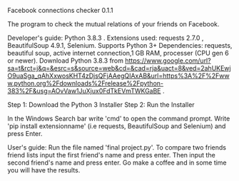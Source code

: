 Facebook connections checker 0.1.1 

The program to check the mutual relations of your friends on Facebook. 


Developer's guide: Python 3.8.3 . Extensions used: requests 2.7.0 , BeautifulSoup 4.9.1, Selenium. 
Supports Python 3+ Dependencies: requests, beautiful soup, active internet connection,1 GB RAM, processer (CPU gen 6 or newer). 
Download Python 3.8.3  from https://www.google.com/url?sa=t&rct=j&q=&esrc=s&source=web&cd=&cad=rja&uact=8&ved=2ahUKEwjO9uaSga_qAhXxwosKHT4zDjsQFjAAegQIAxAB&url=https%3A%2F%2Fwww.python.org%2Fdownloads%2Frelease%2Fpython-383%2F&usg=AOvVaw1JuXjux0FdTkEVmTWKGaBE . 

Step 1: Download the Python 3 Installer
Step 2: Run the Installer

In the Windows Search bar write 'cmd' to open the command prompt.
Write 'pip install extensionname' (i.e requests, BeautifulSoup and Selenium) and press Enter.

User's guide:
Run the file named 'final project.py'.
To compare two friends friend lists input the first friend's name and press enter. Then input the second friend's name and press enter.
Go make a coffee and in some time you will have the results.






